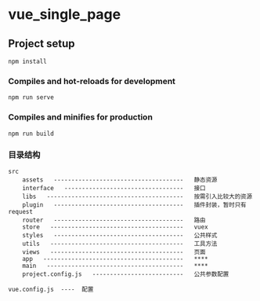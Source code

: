 # vue_single_page

## Project setup
```
npm install
```

### Compiles and hot-reloads for development
```
npm run serve
```

### Compiles and minifies for production
```
npm run build
```

### 目录结构
```
src
    assets   -------------------------------------   静态资源
    interface   ----------------------------------   接口
    libs   ---------------------------------------   按需引入比较大的资源
    plugin   -------------------------------------   插件封装，暂时只有 request
    router   -------------------------------------   路由
    store   --------------------------------------   vuex
    styles   -------------------------------------   公共样式
    utils   --------------------------------------   工具方法
    views   --------------------------------------   页面
    app   ----------------------------------------   ****
    main   ---------------------------------------   ****
    project.config.js   --------------------------   公共参数配置

vue.config.js  ----  配置
